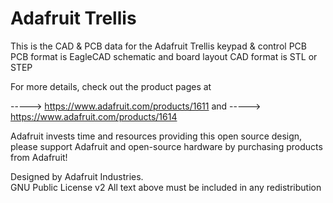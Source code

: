 Adafruit Trellis
==============================

This is the CAD & PCB data for the Adafruit Trellis keypad & control PCB
PCB format is EagleCAD schematic and board layout
CAD format is STL or STEP

For more details, check out the product pages at

-----> https://www.adafruit.com/products/1611
and
-----> https://www.adafruit.com/products/1614

Adafruit invests time and resources providing this open source design, 
please support Adafruit and open-source hardware by purchasing 
products from Adafruit!

Designed by Adafruit Industries.  
GNU Public License v2
All text above must be included in any redistribution